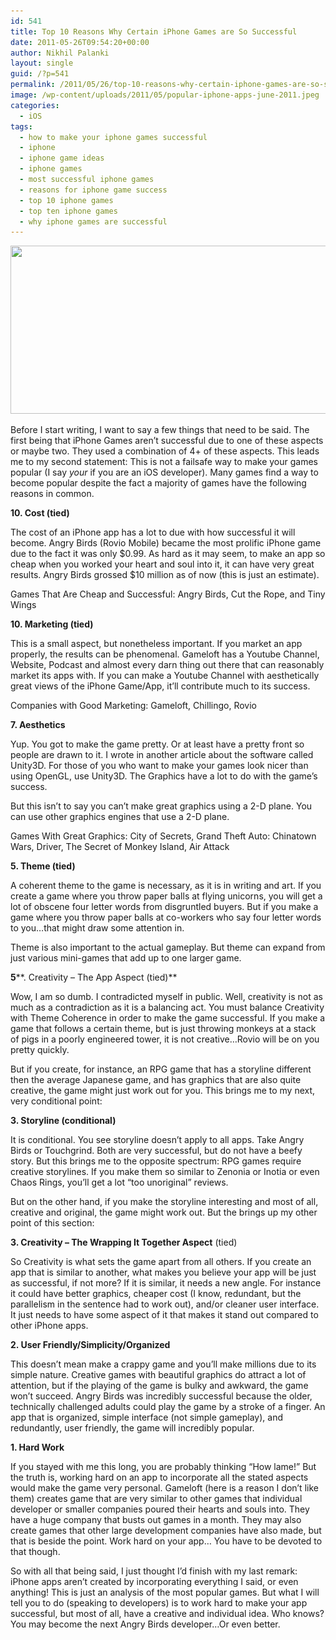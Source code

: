 ```yaml
---
id: 541
title: Top 10 Reasons Why Certain iPhone Games are So Successful
date: 2011-05-26T09:54:20+00:00
author: Nikhil Palanki
layout: single
guid: /?p=541
permalink: /2011/05/26/top-10-reasons-why-certain-iphone-games-are-so-successful/
image: /wp-content/uploads/2011/05/popular-iphone-apps-june-2011.jpeg
categories:
  - iOS
tags:
  - how to make your iphone games successful
  - iphone
  - iphone game ideas
  - iphone games
  - most successful iphone games
  - reasons for iphone game success
  - top 10 iphone games
  - top ten iphone games
  - why iphone games are successful
---
```

<p style="text-align: center;">
  <a href="/wp-content/uploads/2011/05/popular-iphone-apps-june-2011.jpeg"><img class="aligncenter size-full wp-image-802" title="popular-iphone-apps-june-2011" src="/wp-content/uploads/2011/05/popular-iphone-apps-june-2011.jpeg" alt="" width="600" height="269" srcset="/wp-content/uploads/2011/05/popular-iphone-apps-june-2011.jpeg 600w, /wp-content/uploads/2011/05/popular-iphone-apps-june-2011-300x134.jpeg 300w, /wp-content/uploads/2011/05/popular-iphone-apps-june-2011-180x80.jpeg 180w, /wp-content/uploads/2011/05/popular-iphone-apps-june-2011-360x161.jpeg 360w" sizes="(max-width: 600px) 100vw, 600px" /></a>
</p>

Before I start writing, I want to say a few things that need to be said. The first being that iPhone Games aren&#8217;t successful due to one of these aspects or maybe two. They used a combination of 4+ of these aspects. This leads me to my second statement: This is not a failsafe way to make your games popular (I say _your_ if you are an iOS developer). Many games find a way to become popular despite the fact a majority of games have the following reasons in common.

**10. Cost (tied)**

The cost of an iPhone app has a lot to due with how successful it will become. Angry Birds (Rovio Mobile) became the most prolific iPhone game due to the fact it was only $0.99. As hard as it may seem, to make an app so cheap when you worked your heart and soul into it, it can have very great results. Angry Birds grossed $10 million as of now (this is just an estimate).

Games That Are Cheap and Successful: Angry Birds, Cut the Rope, and Tiny Wings

**10. Marketing (tied)**

This is a small aspect, but nonetheless important. If you market an app properly, the results can be phenomenal. Gameloft has a Youtube Channel, Website, Podcast and almost every darn thing out there that can reasonably market its apps with. If you can make a Youtube Channel with aesthetically great views of the iPhone Game/App, it&#8217;ll contribute much to its success.

Companies with Good Marketing: Gameloft, Chillingo, Rovio

**7. Aesthetics**

Yup. You got to make the game pretty. Or at least have a pretty front so people are drawn to it. I wrote in another article about the software called Unity3D. For those of you who want to make your games look nicer than using OpenGL, use Unity3D. The Graphics have a lot to do with the game&#8217;s success.

But this isn&#8217;t to say you can&#8217;t make great graphics using a 2-D plane. You can use other graphics engines that use a 2-D plane.

Games With Great Graphics: City of Secrets, Grand Theft Auto: Chinatown Wars, Driver, The Secret of Monkey Island, Air Attack

**5. Theme (tied)**

A coherent theme to the game is necessary, as it is in writing and art. If you create a game where you throw paper balls at flying unicorns, you will get a lot of obscene four letter words from disgruntled buyers. But if you make a game where you throw paper balls at co-workers who say four letter words to you&#8230;that might draw some attention in.

Theme is also important to the actual gameplay. But theme can expand from just various mini-games that add up to one larger game.

**5****. Creativity &#8211; The App Aspect (tied)**

Wow, I am so dumb. I contradicted myself in public. Well, creativity is not as much as a contradiction as it is a balancing act. You must balance Creativity with Theme Coherence in order to make the game successful. If you make a game that follows a certain theme, but is just throwing monkeys at a stack of pigs in a poorly engineered tower, it is not creative&#8230;Rovio will be on you pretty quickly.

But if you create, for instance, an RPG game that has a storyline different then the average Japanese game, and has graphics that are also quite creative, the game might just work out for you. This brings me to my next, very conditional point:

**3. Storyline (conditional)**

It is conditional. You see storyline doesn&#8217;t apply to all apps. Take Angry Birds or Touchgrind. Both are very successful, but do not have a beefy story. But this brings me to the opposite spectrum: RPG games require creative storylines. If you make them so similar to Zenonia or Inotia or even Chaos Rings, you&#8217;ll get a lot &#8220;too unoriginal&#8221; reviews.

But on the other hand, if you make the storyline interesting and most of all, creative and original, the game might work out. But the brings up my other point of this section:

**3. Creativity &#8211; The Wrapping It Together Aspect** (tied)

So Creativity is what sets the game apart from all others. If you create an app that is similar to another, what makes you believe your app will be just as successful, if not more? If it is similar, it needs a new angle. For instance it could have better graphics, cheaper cost (I know, redundant, but the parallelism in the sentence had to work out), and/or cleaner user interface. It just needs to have some aspect of it that makes it stand out compared to other iPhone apps.

**2. User Friendly/Simplicity/Organized**

This doesn&#8217;t mean make a crappy game and you&#8217;ll make millions due to its simple nature. Creative games with beautiful graphics do attract a lot of attention, but if the playing of the game is bulky and awkward, the game won&#8217;t succeed. Angry Birds was incredibly successful because the older, technically challenged adults could play the game by a stroke of a finger. An app that is organized, simple interface (not simple gameplay), and redundantly, user friendly, the game will incredibly popular.

**1. Hard Work**

If you stayed with me this long, you are probably thinking &#8220;How lame!&#8221; But the truth is, working hard on an app to incorporate all the stated aspects would make the game very personal. Gameloft (here is a reason I don&#8217;t like them) creates game that are very similar to other games that individual developer or smaller companies poured their hearts and souls into. They have a huge company that busts out games in a month. They may also create games that other large development companies have also made, but that is beside the point. Work hard on your app&#8230; You have to be devoted to that though.

So with all that being said, I just thought I&#8217;d finish with my last remark: iPhone apps aren&#8217;t created by incorporating everything I said, or even anything! This is just an analysis of the most popular games. But what I will tell you to do (speaking to developers) is to work hard to make your app successful, but most of all, have a creative and individual idea. Who knows? You may become the next Angry Birds developer&#8230;Or even better.
